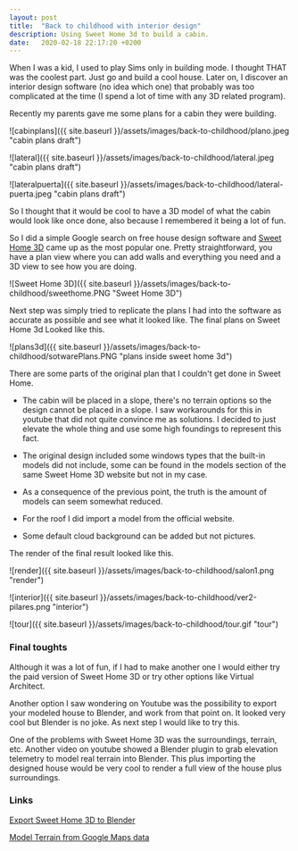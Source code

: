 ```yaml
---
layout: post
title:  "Back to childhood with interior design"
description: Using Sweet Home 3d to build a cabin.
date:   2020-02-18 22:17:20 +0200
---
```


When I was a kid, I used to play Sims only in building mode. I thought THAT was the coolest part. Just go and build a cool house. Later on, I discover an interior design software (no idea which one) that probably was too complicated at the time (I spend a lot of time with any 3D related program). 

Recently my parents gave me some plans for a cabin they were building.

![cabinplans]({{ site.baseurl }}/assets/images/back-to-childhood/plano.jpeg "cabin plans draft")

![lateral]({{ site.baseurl }}/assets/images/back-to-childhood/lateral.jpeg "cabin plans draft")

![lateralpuerta]({{ site.baseurl }}/assets/images/back-to-childhood/lateral-puerta.jpeg "cabin plans draft")

So I thought that it would be cool to have a 3D model of what the cabin would look like once done, also because I remembered it being a lot of fun. 

So I did a simple Google search on free house design software and [Sweet Home 3D](http://www.sweethome3d.com/) came up as the most popular one. Pretty straightforward, you have a plan view where you can add walls and everything you need and a 3D view to see how you are doing.

![Sweet Home 3D]({{ site.baseurl }}/assets/images/back-to-childhood/sweethome.PNG "Sweet Home 3D")

Next step was simply tried to replicate the plans I had into the software as accurate as possible and see what it looked like. The final plans on Sweet Home 3d Looked like this.

![plans3d]({{ site.baseurl }}/assets/images/back-to-childhood/sotwarePlans.PNG "plans inside sweet home 3d")

There are some parts of the original plan that I couldn't get done in Sweet Home.

- The cabin will be placed in a slope, there's no terrain options so the design cannot be placed in a slope. I saw workarounds for this in youtube that did not quite convince me as solutions. I decided to just elevate the whole thing and use some high foundings to represent this fact.

- The original design included some windows types that the built-in models did not include, some can be found in the models section of the same Sweet Home 3D website but not in my case.

- As a consequence of the previous point, the truth is the amount of models can seem somewhat reduced.

- For the roof I did import a model from the official website.

- Some default cloud background can be added but not pictures.

The render of the final result looked like this.

![render]({{ site.baseurl }}/assets/images/back-to-childhood/salon1.png "render")

![interior]({{ site.baseurl }}/assets/images/back-to-childhood/ver2-pilares.png "interior")

![tour]({{ site.baseurl }}/assets/images/back-to-childhood/tour.gif "tour")

### Final toughts

Although  it was a lot of fun, if I had to make another  one I would either try the paid version of Sweet Home 3D or try other options like Virtual Architect.

Another option I saw wondering on Youtube was the possibility to export your modeled house to Blender, and work from that point on. It looked very cool but Blender is no joke. As next step I would like to try this.

One of the problems with Sweet Home 3D was the surroundings, terrain, etc. Another video on youtube showed a Blender plugin to grab elevation telemetry to model real terrain into Blender. This plus importing the designed house would be very cool to render a full view of the house plus surroundings.

### Links

[Export Sweet Home 3D to Blender](https://www.youtube.com/watch?v=WqgYHXbLFiQ)

[Model Terrain from Google Maps data](https://www.youtube.com/watch?v=Mj7Z1P2hUWk)

